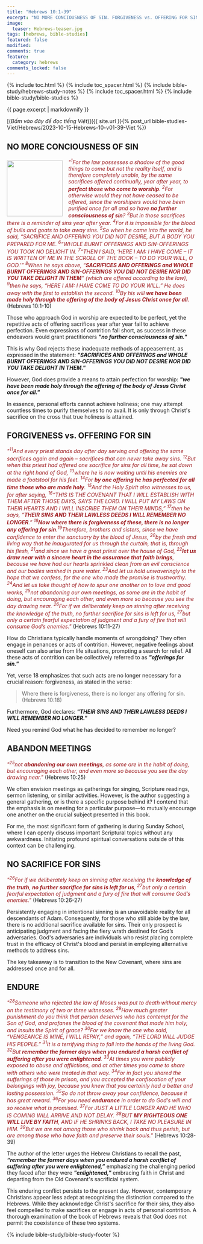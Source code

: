 ```yaml
---
title: "Hebrews 10:1-39"
excerpt: "NO MORE CONCIOUSNESS OF SIN. FORGIVENESS vs. OFFERING FOR SIN. ABANDON MEETINGS. NO SACRIFICE FOR SINS. ENDURE."
image:
  teaser: Hebrews-teaser.jpg
tags: [hebrews, bible-studies]
featured: false
modified:
comments: true
feature:
  category: hebrews
comments_locked: false
---
```


{% include toc.html %}
{% include toc_spacer.html %}
{% include bible-study/hebrews-study-notes %}
{% include toc_spacer.html %}
{% include bible-study/bible-studies %}

{{ page.excerpt | markdownify }}

[(<em>Bấm vào đây để đọc tiếng Việt</em>)]({{ site.url }}{% post_url bible-studies-Viet/Hebrews/2023-10-15-Hebrews-10-v01-39-Viet %})

## NO MORE CONCIOUSNESS OF SIN
<div>
<p>
<img alt src="{{ site.url }}/assets/images/Hebrews-teaser.jpg" style="border: 0px none; margin: 7px 15px 0px 0px; max-width: 100%; height: 148px; padding: 0px; float: left;">
    <span style="color: rgb(159, 29, 33);"><i>"<sup>1</sup>For the law possesses a shadow of the good things to come but not the reality itself, and is therefore completely unable, by the same sacrifices offered continually, year after year, to <strong>perfect those who come to worship</strong>. <sup>2</sup>For otherwise would they not have ceased to be offered, since the worshipers would have been purified once for all and so have <strong>no further consciousness of sin</strong>? <sup>3</sup>But in those sacrifices there is a reminder of sins year after year. <sup>4</sup>For it is impossible for the blood of bulls and goats to take away sins. <sup>5</sup>So when he came into the world, he said, “SACRIFICE AND OFFERING YOU DID NOT DESIRE, BUT A BODY YOU PREPARED FOR ME. <sup>6</sup>“WHOLE BURNT OFFERINGS AND SIN-OFFERINGS YOU TOOK NO DELIGHT IN. <sup>7</sup>“THEN I SAID, ‘HERE I AM: I HAVE COME – IT IS WRITTEN OF ME IN THE SCROLL OF THE BOOK – TO DO YOUR WILL, O GOD.’” <sup>8</sup>When he says above, “<strong>SACRIFICES AND OFFERINGS and WHOLE BURNT OFFERINGS AND SIN-OFFERINGS YOU DID NOT DESIRE NOR DID YOU TAKE DELIGHT IN THEM</strong>” (which are offered according to the law), <sup>9</sup>then he says, “HERE I AM: I HAVE COME TO DO YOUR WILL.” He does away with the first to establish the second. <sup>10</sup>By his will <strong>we have been made holy through the offering of the body of Jesus Christ once for all</strong>. </i></span> (Hebrews 10:1-10)
    </p>
</div>

Those who approach God in worship are expected to be perfect, yet the repetitive acts of offering sacrifices year after year fail to achieve perfection. Even expressions of contrition fall short, as success in these endeavors would grant practitioners ***"no further consciousness of sin."***

This is why God rejects these inadequate methods of appeasement, as expressed in the statement: ***"SACRIFICES AND OFFERINGS and WHOLE BURNT OFFERINGS AND SIN-OFFERINGS YOU DID NOT DESIRE NOR DID YOU TAKE DELIGHT IN THEM."***

However, God does provide a means to attain perfection for worship: ***"we have been made holy through the offering of the body of Jesus Christ once for all."***

In essence, personal efforts cannot achieve holiness; one may attempt countless times to purify themselves to no avail. It is only through Christ's sacrifice on the cross that true holiness is attained.

## FORGIVENESS vs. OFFERING FOR SIN

<span style="color: rgb(159, 29, 33);">
<i>"<sup>11</sup>And every priest stands day after day serving and offering the same sacrifices again and again – sacrifices that can never take away sins. <sup>12</sup>But when this priest had offered one sacrifice for sins for all time, he sat down at the right hand of God, <sup>13</sup>where he is now waiting until his enemies are made a footstool for his feet. <sup>14</sup>For <strong>by one offering he has perfected for all time those who are made holy</strong>. <sup>15</sup>And the Holy Spirit also witnesses to us, for after saying, <sup>16</sup>“THIS IS THE COVENANT THAT I WILL ESTABLISH WITH THEM AFTER THOSE DAYS, SAYS THE LORD. I WILL PUT MY LAWS ON THEIR HEARTS AND I WILL INSCRIBE THEM ON THEIR MINDS,” <sup>17</sup>then he says, “<strong>THEIR SINS AND THEIR LAWLESS DEEDS I WILL REMEMBER NO LONGER</strong>.” <sup>18</sup><strong>Now where there is forgiveness of these, there is no longer any offering for sin</strong>.<sup>19</sup>Therefore, brothers and sisters, since we have confidence to enter the sanctuary by the blood of Jesus, <sup>20</sup>by the fresh and living way that he inaugurated for us through the curtain, that is, through his flesh, <sup>21</sup>and since we have a great priest over the house of God, <sup>22</sup><strong>let us draw near with a sincere heart in the assurance that faith brings</strong>, because we have had our hearts sprinkled clean from an evil conscience and our bodies washed in pure water. <sup>23</sup>And let us hold unwaveringly to the hope that we confess, for the one who made the promise is trustworthy. <sup>24</sup>And let us take thought of how to spur one another on to love and good works, <sup>25</sup>not abandoning our own meetings, as some are in the habit of doing, but encouraging each other, and even more so because you see the day drawing near. <sup>26</sup>For if we deliberately keep on sinning after receiving the knowledge of the truth, no further sacrifice for sins is left for us, <sup>27</sup>but only a certain fearful expectation of judgment and a fury of fire that will consume God’s enemies."</i></span> (Hebrews 10:11-27)

How do Christians typically handle moments of wrongdoing? They often engage in penances or acts of contrition. However, negative feelings about oneself can also arise from life situations, prompting a search for relief. All these acts of contrition can be collectively referred to as ***"offerings for sin."***

Yet, verse 18 emphasizes that such acts are no longer necessary for a crucial reason: forgiveness, as stated in the verse:

> Where there is forgiveness, there is no longer any offering for sin. (Hebrews 10:18)

Furthermore, God declares: ***"THEIR SINS AND THEIR LAWLESS DEEDS I WILL REMEMBER NO LONGER."***

Need you remind God what he has decided to remember no longer?

## ABANDON MEETINGS

<span style="color: rgb(159, 29, 33);">
<i>"<sup>25</sup>not <strong>abandoning our own meetings</strong>, as some are in the habit of doing, but encouraging each other, and even more so because you see the day drawing near."</i></span> (Hebrews 10:25)

We often envision meetings as gatherings for singing, Scripture readings, sermon listening, or similar activities. However, is the author suggesting a general gathering, or is there a specific purpose behind it? I contend that the emphasis is on meeting for a particular purpose—to mutually encourage one another on the crucial subject presented in this book.

For me, the most significant form of gathering is during Sunday School, where I can openly discuss important Scriptural topics without any awkwardness. Initiating profound spiritual conversations outside of this context can be challenging.

## NO SACRIFICE FOR SINS

<span style="color: rgb(159, 29, 33);">
<i>"<sup>26</sup>For if we deliberately keep on sinning after receiving the <strong>knowledge of the truth</strong>, <strong>no further sacrifice for sins is left for us</strong>, <sup>27</sup>but only a certain fearful expectation of judgment and a fury of fire that will consume God’s enemies."</i></span> (Hebrews 10:26-27)

Persistently engaging in intentional sinning is an unavoidable reality for all descendants of Adam. Consequently, for those who still abide by the law, there is no additional sacrifice available for sins. Their only prospect is anticipating judgment and facing the fiery wrath destined for God’s adversaries. God's adversaries are individuals who resist placing complete trust in the efficacy of Christ's blood and persist in employing alternative methods to address sins.

The key takeaway is to transition to the New Covenant, where sins are addressed once and for all.

## ENDURE

<span style="color: rgb(159, 29, 33);">
<i>"<sup>28</sup>Someone who rejected the law of Moses was put to death without mercy on the testimony of two or three witnesses. <sup>29</sup>How much greater punishment do you think that person deserves who has contempt for the Son of God, and profanes the blood of the covenant that made him holy, and insults the Spirit of grace? <sup>30</sup>For we know the one who said, “VENGEANCE IS MINE, I WILL REPAY,” and again, “THE LORD WILL JUDGE HIS PEOPLE.” <sup>31</sup>It is a terrifying thing to fall into the hands of the living God. <sup>32</sup>But <strong>remember the former days when you endured a harsh conflict of suffering after you were enlightened</strong>. <sup>33</sup>At times you were publicly exposed to abuse and afflictions, and at other times you came to share with others who were treated in that way. <sup>34</sup>For in fact you shared the sufferings of those in prison, and you accepted the confiscation of your belongings with joy, because you knew that you certainly had a better and lasting possession. <sup>35</sup>So do not throw away your confidence, because it has great reward. <sup>36</sup>For you need <strong>endurance</strong> in order to do God’s will and so receive what is promised. <sup>37</sup>For JUST A LITTLE LONGER AND HE WHO IS COMING WILL ARRIVE AND NOT DELAY. <sup>38</sup>BUT <strong>MY RIGHTEOUS ONE WILL LIVE BY FAITH</strong>, AND IF HE SHRINKS BACK, I TAKE NO PLEASURE IN HIM. <sup>39</sup>But we are not among those who shrink back and thus perish, but are among those who have faith and preserve their souls."</i></span> (Hebrews 10:28-39)

The author of the letter urges the Hebrew Christians to recall the past, ***“remember the former days when you endured a harsh conflict of suffering after you were enlightened,”*** emphasizing the challenging period they faced after they were ***"enlightened,"*** embracing faith in Christ and departing from the Old Covenant's sacrificial system.

This enduring conflict persists to the present day. However, contemporary Christians appear less adept at recognizing the distinction compared to the Hebrews. While they acknowledge Christ's sacrifice for their sins, they also feel compelled to make sacrifices or engage in acts of personal contrition. A thorough examination of the book of Hebrews reveals that God does not permit the coexistence of these two systems.

{% include bible-study/bible-study-footer %}

